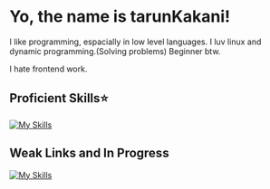 # Yo, the name is tarunKakani!
I like programming, espacially in low level languages.
I luv linux and dynamic programming.(Solving problems)
Beginner btw.

I hate frontend work.


## Proficient Skills⭐️
[![My Skills](https://skillicons.dev/icons?i=c,python,mysql,sqlite,postgresql,git,docker,kubernetes,godot,linux,arduino,neovim)](https://skillicons.dev)

## Weak Links and In Progress
[![My Skills](https://skillicons.dev/icons?i=js,cpp,go)](https://skillicons.dev)
